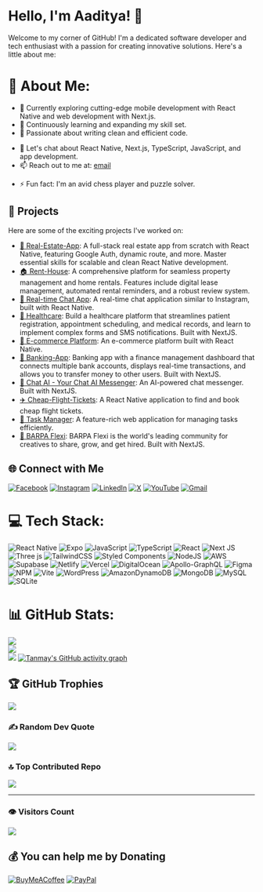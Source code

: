 # Hello, I'm Aaditya! 👋

Welcome to my corner of GitHub! I'm a dedicated software developer and tech enthusiast with a passion for creating innovative solutions. Here's a little about me:


# 💫 About Me:

- 🔭 Currently exploring cutting-edge mobile development with React Native and web development with Next.js.
- 🌱 Continuously learning and expanding my skill set.
- 🎨 Passionate about writing clean and efficient code.
<!-- - 👯 I’m looking to collaborate on ... -->
<!-- - 🤝 I’m looking for help with ... -->
- 💬 Let's chat about React Native, Next.js, TypeScript, JavaScript, and app development.
- 📫 Reach out to me at: [email](mailto:gaadityag@gmail.com)
<!-- - 😄 Pronouns: ... -->
- ⚡ Fun fact: I'm an avid chess player and puzzle solver.

## 🚀 Projects

Here are some of the exciting projects I've worked on:

- [🏡 Real-Estate-App](#): A full-stack real estate app from scratch with React Native, featuring Google Auth, dynamic route, and more. Master essential skills for scalable and clean React Native development.
- [🏠 Rent-House](#): A comprehensive platform for seamless property management and home rentals. Features include digital lease management, automated rental reminders, and a robust review system. 
- [💬 Real-time Chat App](#): A real-time chat application similar to Instagram, built with React Native.
- [🏥 Healthcare](https://healthcare-barpatech.vercel.app): Build a healthcare platform that streamlines patient registration, appointment scheduling, and medical records, and learn to implement complex forms and SMS notifications. Built with NextJS.
- [🛒 E-commerce Platform](#): An e-commerce platform built with React Native.
- [🏦 Banking-App](https://banking-barpa.vercel.app): Banking app with a finance management dashboard that connects multiple bank accounts, displays real-time transactions, and allows you to transfer money to other users. Built with NextJS.
- [💬 Chat AI - Your Chat AI Messenger](https://chatai-barpa.vercel.app): An AI-powered chat messenger. Built with NextJS.
- [✈️ Cheap-Flight-Tickets](#): A React Native application to find and book cheap flight tickets.
- [📝 Task Manager](#): A feature-rich web application for managing tasks efficiently.
- [🎨 BARPA Flexi](#): BARPA Flexi is the world's leading community for creatives to share, grow, and get hired. Built with NextJS.

## 🌐 Connect with Me
[![Facebook](https://img.shields.io/badge/Facebook-%231877F2.svg?logo=Facebook&logoColor=white)](https://facebook.com/barpatech)
[![Instagram](https://img.shields.io/badge/Instagram-%23E4405F.svg?logo=Instagram&logoColor=white)](https://instagram.com/info_aaditya)
[![LinkedIn](https://img.shields.io/badge/LinkedIn-%230077B5.svg?logo=linkedin&logoColor=white)](https://linkedin.com/in/info-aaditya)
[![X](https://img.shields.io/badge/X-black.svg?logo=X&logoColor=white)](https://x.com/info__aaditya)
[![YouTube](https://img.shields.io/badge/YouTube-%23FF0000.svg?logo=YouTube&logoColor=white)](https://youtube.com/@BARPAITSolution)
[![Gmail](https://img.shields.io/badge/Gmail-%23D14836.svg?logo=gmail&logoColor=white)](mailto:gaadityag@gmail.com)

# 💻 Tech Stack:
![React Native](https://img.shields.io/badge/react_native-%2320232a.svg?style=for-the-badge&logo=react&logoColor=%2361DAFB)
![Expo](https://img.shields.io/badge/expo-1C1E24?style=for-the-badge&logo=expo&logoColor=#D04A37)
![JavaScript](https://img.shields.io/badge/javascript-%23323330.svg?style=for-the-badge&logo=javascript&logoColor=%23F7DF1E)
![TypeScript](https://img.shields.io/badge/typescript-%23007ACC.svg?style=for-the-badge&logo=typescript&logoColor=white)
![React](https://img.shields.io/badge/react-%2320232a.svg?style=for-the-badge&logo=react&logoColor=%2361DAFB)
![Next JS](https://img.shields.io/badge/Next-black?style=for-the-badge&logo=next.js&logoColor=white)
![Three js](https://img.shields.io/badge/threejs-black?style=for-the-badge&logo=three.js&logoColor=white)
![TailwindCSS](https://img.shields.io/badge/tailwindcss-%2338B2AC.svg?style=for-the-badge&logo=tailwind-css&logoColor=white)
![Styled Components](https://img.shields.io/badge/styled--components-DB7093?style=for-the-badge&logo=styled-components&logoColor=white)
![NodeJS](https://img.shields.io/badge/node.js-6DA55F?style=for-the-badge&logo=node.js&logoColor=white)
![AWS](https://img.shields.io/badge/AWS-%23FF9900.svg?style=for-the-badge&logo=amazon-aws&logoColor=white)
![Supabase](https://img.shields.io/badge/Supabase-3ECF8E?style=for-the-badge&logo=supabase&logoColor=white)
![Netlify](https://img.shields.io/badge/netlify-%23000000.svg?style=for-the-badge&logo=netlify&logoColor=#00C7B7)
![Vercel](https://img.shields.io/badge/vercel-%23000000.svg?style=for-the-badge&logo=vercel&logoColor=white)
![DigitalOcean](https://img.shields.io/badge/DigitalOcean-%230167ff.svg?style=for-the-badge&logo=digitalOcean&logoColor=white)
![Apollo-GraphQL](https://img.shields.io/badge/-ApolloGraphQL-311C87?style=for-the-badge&logo=apollo-graphql)
![Figma](https://img.shields.io/badge/figma-%23F24E1E.svg?style=for-the-badge&logo=figma&logoColor=white)
![NPM](https://img.shields.io/badge/NPM-%23CB3837.svg?style=for-the-badge&logo=npm&logoColor=white)
![Vite](https://img.shields.io/badge/vite-%23646CFF.svg?style=for-the-badge&logo=vite&logoColor=white)
![WordPress](https://img.shields.io/badge/WordPress-%23117AC9.svg?style=for-the-badge&logo=WordPress&logoColor=white)
![AmazonDynamoDB](https://img.shields.io/badge/Amazon%20DynamoDB-4053D6?style=for-the-badge&logo=Amazon%20DynamoDB&logoColor=white)
![MongoDB](https://img.shields.io/badge/MongoDB-%234ea94b.svg?style=for-the-badge&logo=mongodb&logoColor=white)
![MySQL](https://img.shields.io/badge/mysql-4479A1.svg?style=for-the-badge&logo=mysql&logoColor=white)
![SQLite](https://img.shields.io/badge/sqlite-%2307405e.svg?style=for-the-badge&logo=sqlite&logoColor=white)

<!-- ![Postgres](https://img.shields.io/badge/postgres-%23316192.svg?style=for-the-badge&logo=postgresql&logoColor=white) -->
<!-- ![Sketch](https://img.shields.io/badge/Sketch-FFB387?style=for-the-badge&logo=sketch&logoColor=black) -->
<!-- ![Babel](https://img.shields.io/badge/Babel-F9DC3e?style=for-the-badge&logo=babel&logoColor=black) -->
<!-- ![Docker](https://img.shields.io/badge/docker-%230db7ed.svg?style=for-the-badge&logo=docker&logoColor=white) -->
<!-- ![ESLint](https://img.shields.io/badge/ESLint-4B3263?style=for-the-badge&logo=eslint&logoColor=white) -->
<!-- ![Notion](https://img.shields.io/badge/Notion-%23000000.svg?style=for-the-badge&logo=notion&logoColor=white) -->
<!-- ![React Hook Form](https://img.shields.io/badge/React%20Hook%20Form-%23EC5990.svg?style=for-the-badge&logo=reacthookform&logoColor=white) -->
<!-- ![Zod](https://img.shields.io/badge/zod-%233068b7.svg?style=for-the-badge&logo=zod&logoColor=white) -->
<!-- ![GitHub Actions](https://img.shields.io/badge/github%20actions-%232671E5.svg?style=for-the-badge&logo=githubactions&logoColor=white) -->
<!-- ![GitHub](https://img.shields.io/badge/github-%23121011.svg?style=for-the-badge&logo=github&logoColor=white) -->

# 📊 GitHub Stats:
![](https://github-readme-stats.vercel.app/api?username=info-aaditya&theme=radical&hide_border=false&include_all_commits=true&count_private=true)<br/>
![](https://github-readme-streak-stats.herokuapp.com/?user=info-aaditya&theme=radical&hide_border=false)<br/>
![](https://github-readme-stats.vercel.app/api/top-langs/?username=info-aaditya&theme=radical&hide_border=false&include_all_commits=true&count_private=true&layout=compact)
[![Tanmay's GitHub activity graph](https://github-readme-activity-graph.vercel.app/graph?username=info-aaditya&theme=github-compact)](https://github.com/info-aaditya/github-readme-activity-graph)

## 🏆 GitHub Trophies
![](https://github-profile-trophy.vercel.app/?username=info-aaditya&theme=radical&no-frame=false&no-bg=true&margin-w=4)

### ✍️ Random Dev Quote
![](https://quotes-github-readme.vercel.app/api?type=horizontal&theme=radical)

### 🔝 Top Contributed Repo
![](https://github-contributor-stats.vercel.app/api?username=info-aaditya&limit=5&theme=radical&combine_all_yearly_contributions=true)

<!-- ### 😂 Random Dev Meme -->
<!-- <img src='https://memer-new.vercel.app/' style="height: 400px;"/> -->

---
### 👁️ Visitors Count
[![](https://visitcount.itsvg.in/api?id=info-aaditya&icon=5&color=0)](https://visitcount.itsvg.in)

## 💰 You can help me by Donating
[![BuyMeACoffee](https://img.shields.io/badge/Buy%20Me%20a%20Coffee-ffdd00?style=for-the-badge&logo=buy-me-a-coffee&logoColor=black)](https://buymeacoffee.com/info_aaditya)
[![PayPal](https://img.shields.io/badge/PayPal-00457C?style=for-the-badge&logo=paypal&logoColor=white)](https://www.paypal.com/donate/?hosted_button_id=7F4Z94YQWZ838) 

<!-- Proudly created with GPRM ( https://gprm.itsvg.in ) -->
